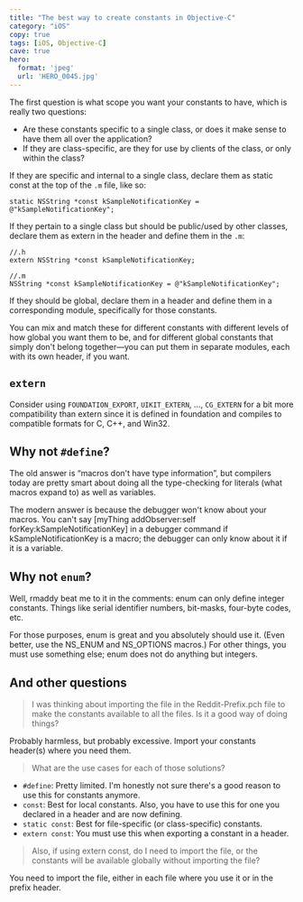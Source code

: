 ```yaml
---
title: "The best way to create constants in Objective-C"
category: "iOS"
copy: true
tags: [iOS, Objective-C]
cave: true
hero:
  format: 'jpeg'
  url: 'HERO_0045.jpg'
---
```

The first question is what scope you want your constants to have, which is really two questions:

* Are these constants specific to a single class, or does it make sense to have them all over the application?
* If they are class-specific, are they for use by clients of the class, or only within the class?

If they are specific and internal to a single class, declare them as static const at the top of the `.m` file, like so:

```objc
static NSString *const kSampleNotificationKey = @"kSampleNotificationKey";
```

If they pertain to a single class but should be public/used by other classes, declare them as extern in the header and define them in the `.m`:

```objc
//.h
extern NSString *const kSampleNotificationKey;
```

```objc
//.m
NSString *const kSampleNotificationKey = @"kSampleNotificationKey";
```

If they should be global, declare them in a header and define them in a corresponding module, specifically for those constants.

You can mix and match these for different constants with different levels of how global you want them to be, and for different global constants that simply don't belong together—you can put them in separate modules, each with its own header, if you want.

## `extern`

Consider using `FOUNDATION_EXPORT`, `UIKIT_EXTERN`, ..., `CG_EXTERN` for a bit more compatibility than extern since it is defined in foundation and compiles to compatible formats for C, C++, and Win32.

## Why not `#define`?

The old answer is “macros don't have type information”, but compilers today are pretty smart about doing all the type-checking for literals (what macros expand to) as well as variables.

The modern answer is because the debugger won't know about your macros. You can't say [myThing addObserver:self forKey:kSampleNotificationKey] in a debugger command if kSampleNotificationKey is a macro; the debugger can only know about it if it is a variable.

## Why not `enum`?

Well, rmaddy beat me to it in the comments: enum can only define integer constants. Things like serial identifier numbers, bit-masks, four-byte codes, etc.

For those purposes, enum is great and you absolutely should use it. (Even better, use the NS_ENUM and NS_OPTIONS macros.) For other things, you must use something else; enum does not do anything but integers.

## And other questions

> I was thinking about importing the file in the Reddit-Prefix.pch file to make the constants available to all the files. Is it a good way of doing things?

Probably harmless, but probably excessive. Import your constants header(s) where you need them.

> What are the use cases for each of those solutions?

* `#define`: Pretty limited. I'm honestly not sure there's a good reason to use this for constants anymore.
* `const`: Best for local constants. Also, you have to use this for one you declared in a header and are now defining.
* `static const`: Best for file-specific (or class-specific) constants.
* `extern const`: You must use this when exporting a constant in a header.

> Also, if using extern const, do I need to import the file, or the constants will be available globally without importing the file?

You need to import the file, either in each file where you use it or in the prefix header.
